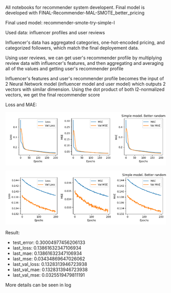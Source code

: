 All notebooks for recommender system developent. Final model is developed with FINAL-Recommender-MAL-SMOTE_better_pricing

Final used model: recommender-smote-try-simple-I

Used data: influencer profiles and user reviews

Influencer's data has aggregated categories, one-hot-encoded pricing, and categorized followers, which match the final deployement data.

Using user reviews, we can get user's recommender profile by multiplying review data with influencer's features, and then aggregating and averaging all of the values and getting user's recommender profile

Influencer's features and user's recommender profile becomes the input of 2 Neural Network model (influencer model and user model) which outputs 2 vectors with similar dimension. Using the dot product of both l2-normalized vectors, we get the final recommender score

Loss and MAE:

![First 200 epoch](images/recommender-smote-try-simple.png)

![Second 200 epoch](images/recommender-smote-try-simple-I.png)

Result:
* test_error: 0.30004977456206133
* last_loss: 0.13861632347106934
* last_mae: 0.13861632347106934
* last_mse: 0.03434869647026062
* last_val_loss: 0.1328313946723938
* last_val_mae: 0.1328313946723938
* last_val_mse: 0.0325519479811191

More details can be seen in log
